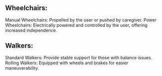 ## Wheelchairs:
  Manual Wheelchairs: Propelled by the user or pushed by caregiver.
  Power Wheelchairs:  Electrically powered and controlled by the user, offering increased independence.


## Walkers:
  Standard Walkers: Provide stable support for those with balance issues.
  Rolling Walkers: Equipped with wheels and brakes for easier maneuverability.
